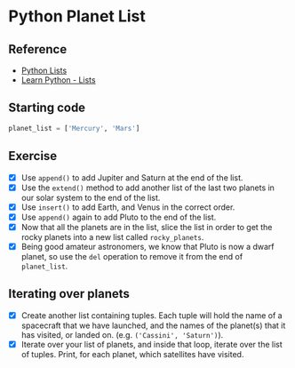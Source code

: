 # Python Planet List

## Reference

* [Python Lists](https://docs.python.org/3.6/tutorial/datastructures.html)
* [Learn Python - Lists](http://www.learnpython.org/en/Lists)

## Starting code

```py
planet_list = ['Mercury', 'Mars']
```

## Exercise

- [x] Use `append()` to add Jupiter and Saturn at the end of the list.
- [x] Use the `extend()` method to add another list of the last two planets in our solar system to the end of the list.
- [x] Use `insert()` to add Earth, and Venus in the correct order.
- [x] Use `append()` again to add Pluto to the end of the list.
- [x] Now that all the planets are in the list, slice the list in order to get the rocky planets into a new list called `rocky_planets`.
- [x] Being good amateur astronomers, we know that Pluto is now a dwarf planet, so use the `del` operation to remove it from the end of `planet_list`.

## Iterating over planets

- [x] Create another list containing tuples. Each tuple will hold the name of a spacecraft that we have launched, and the names of the planet(s) that it has visited, or landed on. (e.g. `('Cassini', 'Saturn')`).
- [x] Iterate over your list of planets, and inside that loop, iterate over the list of tuples. Print, for each planet, which satellites have visited. 